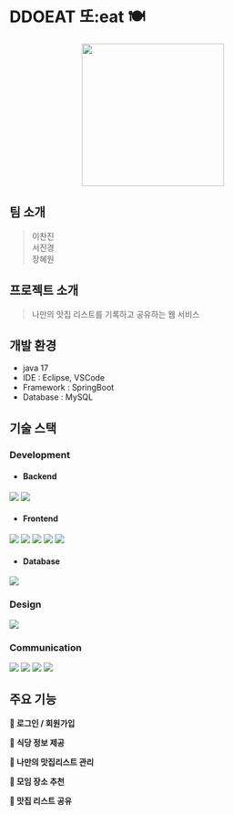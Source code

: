 # DDOEAT 또:eat 🍽️
<!-- SSAFY 11기 1학기 관통 프로젝트-->
<p align="center">
  <img src="https://github.com/pigpick/.github/assets/115332381/7fad7b43-ea82-4846-984c-5bddf9bb0c0b"  width="250" height="250"/>
</p>


## 팀 소개
> 이찬진<br>
> 서진경<br>
> 장혜원<br>

## 프로젝트 소개
> 나만의 맛집 리스트를 기록하고 공유하는 웹 서비스

## 개발 환경
- java 17
- IDE : Eclipse, VSCode
- Framework : SpringBoot
- Database : MySQL

## 기술 스택
### Development
- #### Backend
<img src="https://img.shields.io/badge/spring-6DB33F?style=for-the-badge&logo=spring&logoColor=white"> <img src="https://img.shields.io/badge/springboot-6DB33F?style=for-the-badge&logo=springboot&logoColor=white">

- #### Frontend
<img src="https://img.shields.io/badge/vue.js-4FC08D?style=for-the-badge&logo=vue.js&logoColor=white"> <img src="https://img.shields.io/badge/bootstrap-7952B3?style=for-the-badge&logo=bootstrap&logoColor=white"> <img src="https://img.shields.io/badge/html5-E34F26?style=for-the-badge&logo=html5&logoColor=white"> <img src="https://img.shields.io/badge/css-1572B6?style=for-the-badge&logo=css3&logoColor=white"> <img src="https://img.shields.io/badge/javascript-F7DF1E?style=for-the-badge&logo=javascript&logoColor=white">

- #### Database
<img src="https://img.shields.io/badge/mysql-4479A1?style=for-the-badge&logo=mysql&logoColor=white">

### Design
<img src="https://img.shields.io/badge/figma-F24E1E?style=for-the-badge&logo=figma&logoColor=white">

### Communication
<img src="https://img.shields.io/badge/github-181717?style=for-the-badge&logo=github&logoColor=white"> <img src="https://img.shields.io/badge/git-F05032?style=for-the-badge&logo=git&logoColor=white"> <img src="https://img.shields.io/badge/notion-181717?style=for-the-badge&logo=notion&logoColor=white"> <img src="https://img.shields.io/badge/postman-FF6C37?style=for-the-badge&logo=postman&logoColor=white">

## 주요 기능
<b>👣 로그인 / 회원가입</b> <br>

<b>👣 식당 정보 제공</b> <br>

<b>👣 나만의 맛집리스트 관리</b> <br>

<b>👣 모임 장소 추천</b> <br>

<b>👣 맛집 리스트 공유</b> <br>

<!--
**Here are some ideas to get you started:**

🙋‍♀️ A short introduction - what is your organization all about?
🌈 Contribution guidelines - how can the community get involved?
👩‍💻 Useful resources - where can the community find your docs? Is there anything else the community should know?
🍿 Fun facts - what does your team eat for breakfast?
🧙 Remember, you can do mighty things with the power of [Markdown](https://docs.github.com/github/writing-on-github/getting-started-with-writing-and-formatting-on-github/basic-writing-and-formatting-syntax)
-->
